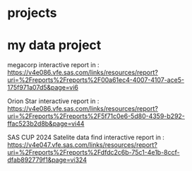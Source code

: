 # projects
# my data project

megacorp interactive report in : https://v4e086.vfe.sas.com/links/resources/report?uri=%2Freports%2Freports%2F00a61ec4-4007-4107-ace5-175f971a07d5&page=vi6

Orion Star interactive report in : https://v4e086.vfe.sas.com/links/resources/report?uri=%2Freports%2Freports%2F5f71c0e6-5d80-4359-b292-ffac523b2d8b&page=vi44

SAS CUP 2024 Satelite data find interactive report in : https://v4e047.vfe.sas.com/links/resources/report?uri=%2Freports%2Freports%2Fdfdc2c6b-75c1-4e1b-8ccf-dfab892779f1&page=vi324
